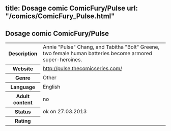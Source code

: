 title: Dosage comic ComicFury/Pulse
url: "/comics/ComicFury_Pulse.html"
---
Dosage comic ComicFury/Pulse
-----------------------------------------

<table class="comicinfo">
<tr>
<th>Description</th><td>Annie &quot;Pulse&quot; Chang, and Tabitha &quot;Bolt&quot; Greene, two female human batteries become armored super-heroines.</td>
</tr>
<tr>
<th>Website</th><td><a href="http://pulse.thecomicseries.com/">http://pulse.thecomicseries.com/</a></td>
</tr>
<tr>
<th>Genre</th><td>Other</td>
</tr>
<tr>
<th>Language</th><td>English</td>
</tr>
<tr>
<th>Adult content</th><td>no</td>
</tr>
<tr>
<th>Status</th><td>ok on 27.03.2013</td>
</tr>
<tr>
<th>Rating</th><td><div class="g-plusone" data-size="standard" data-annotation="bubble"
 data-href="http://pulse.thecomicseries.com/"></div></td>
</tr>
</table>
<script type="text/javascript">
  (function() {
    var po = document.createElement('script'); po.type = 'text/javascript'; po.async = true;
    po.src = 'https://apis.google.com/js/plusone.js';
    var s = document.getElementsByTagName('script')[0]; s.parentNode.insertBefore(po, s);
  })();
</script>
